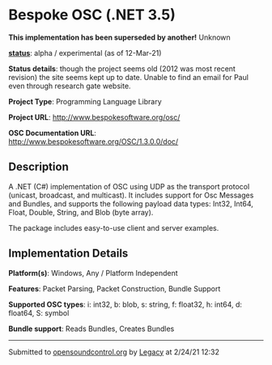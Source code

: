# Bespoke OSC (.NET 3.5)

**This implementation has been superseded by another!**
Unknown

**[status](../implementation-status.html)**: alpha / experimental (as of 12-Mar-21)

**Status details**: 
though the project seems old (2012 was most recent revision) the site seems kept up to date. Unable to find an email for Paul even through research gate website.

**Project Type**: Programming Language Library

**Project URL**: <http://www.bespokesoftware.org/osc/>

**OSC Documentation URL**: <http://www.bespokesoftware.org/OSC/1.3.0.0/doc/>

## Description

A .NET (C#) implementation of OSC using UDP as the transport protocol (unicast, broadcast, and multicast). It includes support for Osc Messages and Bundles, and supports the following payload data types: Int32, Int64, Float, Double, String, and Blob (byte array). <p> The package includes easy-to-use client and server examples.

## Implementation Details

**Platform(s)**: Windows, Any / Platform Independent

**Features**: Packet Parsing, Packet Construction, Bundle Support

**Supported OSC types**: i: int32, b: blob, s: string, f: float32, h: int64, d: float64, S: symbol

**Bundle support**: Reads Bundles, Creates Bundles

---
Submitted to [opensoundcontrol.org](https://opensoundcontrol.org) by [Legacy](https://web.archive.org) at 2/24/21 12:32
